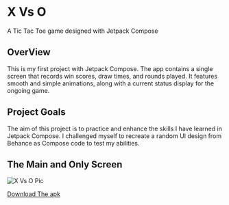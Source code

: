 # X Vs O

A Tic Tac Toe game designed with Jetpack Compose


## OverView


This is my first project with Jetpack Compose. The app contains a single screen that records win scores,
draw times, and rounds played. It features smooth and simple animations, along with a current status display for the ongoing game.


## Project Goals


The aim of this project is to practice and enhance the skills I have learned in Jetpack Compose.
I challenged myself to recreate a random UI design from Behance as Compose code to test my abilities.


## The Main and Only Screen
![X Vs O Pic](https://github.com/Attia64/XVsOgame/assets/154909582/ca654afc-4094-4335-9506-13ca88cf711a)


[Download The apk](https://github.com/Attia64/XVsOgame/raw/master/X%20Vs%20O.apk)

















